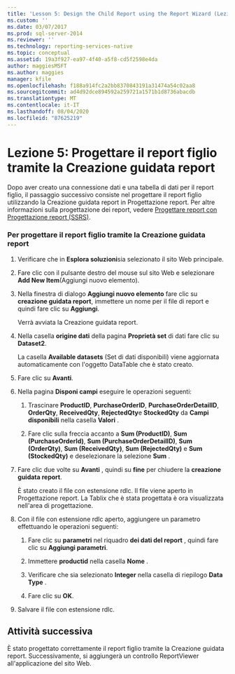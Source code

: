 ```yaml
---
title: 'Lesson 5: Design the Child Report using the Report Wizard (Lezione 5: Progettare il report figlio tramite la Creazione guidata report) | Microsoft Docs'
ms.custom: ''
ms.date: 03/07/2017
ms.prod: sql-server-2014
ms.reviewer: ''
ms.technology: reporting-services-native
ms.topic: conceptual
ms.assetid: 19a3f927-ea97-4f40-a5f8-cd5f2598e4da
author: maggiesMSFT
ms.author: maggies
manager: kfile
ms.openlocfilehash: f188a914fc2a2bb8370843191a31474a54c02aa8
ms.sourcegitcommit: ad4d92dce894592a259721a1571b1d8736abacdb
ms.translationtype: MT
ms.contentlocale: it-IT
ms.lasthandoff: 08/04/2020
ms.locfileid: "87625219"
---
```

# <a name="lesson-5-design-the-child-report-using-the-report-wizard"></a>Lezione 5: Progettare il report figlio tramite la Creazione guidata report
  Dopo aver creato una connessione dati e una tabella di dati per il report figlio, il passaggio successivo consiste nel progettare il report figlio utilizzando la Creazione guidata report in Progettazione report. Per altre informazioni sulla progettazione dei report, vedere [Progettare report con Progettazione report &#40;SSRS&#41;](tools/design-reporting-services-paginated-reports-with-report-designer-ssrs.md).  
  
### <a name="to-design-the-child-report-using-the-report-wizard"></a>Per progettare il report figlio tramite la Creazione guidata report  
  
1.  Verificare che in **Esplora soluzioni**sia selezionato il sito Web principale.  
  
2.  Fare clic con il pulsante destro del mouse sul sito Web e selezionare **Add New Item**(Aggiungi nuovo elemento).  
  
3.  Nella finestra di dialogo **Aggiungi nuovo elemento** fare clic su **creazione guidata report**, immettere un nome per il file di report e quindi fare clic su **Aggiungi**.  
  
     Verrà avviata la Creazione guidata report.  
  
4.  Nella casella **origine dati** della pagina **Proprietà set** di dati fare clic su **Dataset2**.  
  
     La casella **Available datasets** (Set di dati disponibili) viene aggiornata automaticamente con l'oggetto DataTable che è stato creato.  
  
5.  Fare clic su **Avanti**.  
  
6.  Nella pagina **Disponi campi** eseguire le operazioni seguenti:  
  
    1.  Trascinare **ProductID**, **PurchaseOrderID**, **PurchaseOrderDetailID**, **OrderQty**, **ReceivedQty**, **RejectedQty**e **StockedQty** da **Campi disponibili** nella casella **Valori** .  
  
    2.  Fare clic sulla freccia accanto a **Sum (ProductID)**, **Sum (PurchaseOrderId)**, **Sum (PurchaseOrderDetailID)**, **Sum (OrderQty)**, **Sum (ReceivedQty)**, **Sum (RejectedQty)** e **Sum (StockedQty)** e deselezionare la selezione **Sum** .  
  
7.  Fare clic due volte su **Avanti** , quindi su **fine** per chiudere la **creazione guidata report**.  
  
     È stato creato il file con estensione rdlc. Il file viene aperto in Progettazione report. La Tablix che è stata progettata è ora visualizzata nell'area di progettazione.  
  
8.  Con il file con estensione rdlc aperto, aggiungere un parametro effettuando le operazioni seguenti:  
  
    1.  Fare clic su **parametri** nel riquadro **dei dati del report** , quindi fare clic su **Aggiungi parametri**.  
  
    2.  Immettere **productid** nella casella **Nome** .  
  
    3.  Verificare che sia selezionato **Integer** nella casella di riepilogo **Data Type** .  
  
    4.  Fare clic su **OK**.  
  
9. Salvare il file con estensione rdlc.  
  
## <a name="next-task"></a>Attività successiva  
 È stato progettato correttamente il report figlio tramite la Creazione guidata report. Successivamente, si aggiungerà un controllo ReportViewer all'applicazione del sito Web.  
  
  
